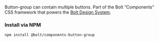 Button-group can contain multiple buttons. Part of the Bolt “Components” CSS framework that powers the [Bolt Design System](https://www.boltdesignsystem.com).

### Install via NPM
```
npm install @bolt/components-button-group
```
